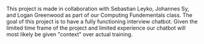 This project is made in collaboration with Sebastian Leyko, Johannes Sy, and Logan Greenwood as part of our Computing Fundementals class. The goal of this project is to have a fully functioning interview chatbot.
Given the limited time frame of the project and limited experience our chatbot will most likely be given "context" over actual training. 
